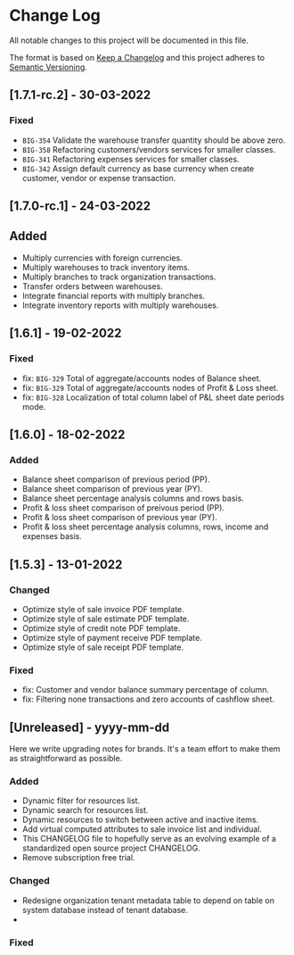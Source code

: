 
# Change Log
All notable changes to this project will be documented in this file.
 
The format is based on [Keep a Changelog](http://keepachangelog.com/)
and this project adheres to [Semantic Versioning](http://semver.org/).

## [1.7.1-rc.2] - 30-03-2022

### Fixed
  - `BIG-354` Validate the warehouse transfer quantity should be above zero.
  - `BIG-358` Refactoring customers/vendors services for smaller classes.
  - `BIG-341` Refactoring expenses services for smaller classes.
  - `BIG-342` Assign default currency as base currency when create customer, vendor or expense transaction.
## [1.7.0-rc.1] - 24-03-2022

## Added
 - Multiply currencies with foreign currencies.
 - Multiply warehouses to track inventory items.
 - Multiply branches to track organization transactions.
 - Transfer orders between warehouses.
 - Integrate financial reports with multiply branches.
 - Integrate inventory reports with multiply warehouses.

## [1.6.1] - 19-02-2022
### Fixed
 - fix: `BIG-329` Total of aggregate/accounts nodes of Balance sheet.
 - fix: `BIG-329` Total of aggregate/accounts nodes of Profit & Loss sheet.
 - fix: `BIG-328` Localization of total column label of P&L sheet date periods mode.

## [1.6.0] - 18-02-2022

### Added
 - Balance sheet comparison of previous period (PP).
 - Balance sheet comparison of previous year (PY).
 - Balance sheet percentage analysis columns and rows basis.
 - Profit & loss sheet comparison of preivous period (PP).
 - Profit & loss sheet comparison of previous year (PY).
 - Profit & loss sheet percentage analysis columns, rows, income and expenses basis.


## [1.5.3] - 13-01-2022

### Changed

 - Optimize style of sale invoice PDF template.
 - Optimize style of sale estimate PDF template.
 - Optimize style of credit note PDF template.
 - Optimize style of payment receive PDF template.
 - Optimize style of sale receipt PDF template.

### Fixed
 - fix: Customer and vendor balance summary percentage of column.
 - fix: Filtering none transactions and zero accounts of cashflow sheet.
 
## [Unreleased] - yyyy-mm-dd
 
Here we write upgrading notes for brands. It's a team effort to make them as
straightforward as possible.
 
### Added
- Dynamic filter for resources list.
- Dynamic search for resources list.
- Dynamic resources to switch between active and inactive items.
- Add virtual computed attributes to sale invoice list and individual.
- This CHANGELOG file to hopefully serve as an evolving example of a
  standardized open source project CHANGELOG.
- Remove subscription free trial.

### Changed
 - Redesigne organization tenant metadata table to depend on table on system
   database instead of tenant database.
 - 
 
### Fixed
 
